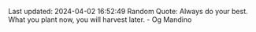 Last updated: 2024-04-02 16:52:49
Random Quote: Always do your best. What you plant now, you will harvest later. - Og Mandino